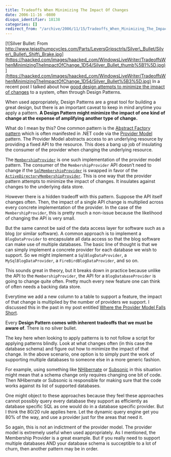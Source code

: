 ```yaml
---
title: Tradeoffs When Minimizing The Impact Of Changes
date: 2006-11-16 -0800
disqus_identifier: 18138
categories: []
redirect_from: "/archive/2006/11/15/Tradeoffs_When_Minimizing_The_Impact_Of_Changes.aspx/"
---
```


[![Silver Bullet: From
http://www.tejasthumpcycles.com/Parts/LeversGripsctrls/Silver\_Bullet/Silver\_Bullet\_Shift\_Brake.jpg](https://haacked.com/images/haacked_com/WindowsLiveWriter/TradeoffsWhenMinimizingTheImpactOfChange_1D54/Silver_Bullet_thumb%5B1%5D.jpg)](https://haacked.com/images/haacked_com/WindowsLiveWriter/TradeoffsWhenMinimizingTheImpactOfChange_1D54/Silver_Bullet%5B3%5D.jpg)
In a recent post I talked about how [good design attempts to minimize
the impact of
changes](https://haacked.com/archive/2006/11/13/Good_Design_Minimizes_The_Impact_Of_Changes.aspx "Good Design Minimizes Changes")
to a system, often through Design Patterns.

When used appropriately, Design Patterns are a great tool for building a
great design, but there is an important caveat to keep in mind anytime
you apply a pattern. **A Design Pattern might minimize the impact of one
kind of change at the expense of amplifying another type of change.**

What do I mean by this? One common pattern is the [Abstract Factory
pattern](http://en.wikipedia.org/wiki/Abstract_factory_pattern) which is
often manifested in .NET code via the [Provider
Model](http://msdn.microsoft.com/asp.net/downloads/providers/default.aspx?pull=/library/en-us/dnaspnet/html/asp02182004.asp)
pattern. The Provider Model abstracts access to an underlying resource
by providing a fixed API to the resource. This does a bang up job of
insulating the consumer of the provider when changing the underlying
resource.

The
[`MembershipProvider`](http://msdn2.microsoft.com/en-us/library/system.web.security.membershipprovider.aspx)
is one such implementation of the provider model pattern. The consumer
of the `MembershipProvider` API doesn’t need to change if the
[`SqlMembershipProvider`](http://msdn2.microsoft.com/en-us/library/system.web.security.sqlmembershipprovider.aspx)
is swapped in favor of the
[`ActiveDirectoryMembershipProvider`](http://msdn2.microsoft.com/en-us/library/system.web.security.activedirectorymembershipprovider.aspx).
This is one way that the provider pattern attempts to minimize the
impact of changes. It insulates against changes to the underlying data
store.

However there is a hidden tradeoff with this pattern. Suppose the API
itself changes often. Then, the impact of a single API change is
multiplied across every concrete implementation of the provider. In the
case of the `MembershipProvider`, this is pretty much a non-issue
because the likelihood of changing the API is very small.

But the same cannot be said of the data access layer for software such
as a blog (or similar software). A common approach is to implement a
`BlogDataProvider` to encapsulate all data access so that the blog
software can make use of multiple databases. The basic line of thought
is that we can simply implement a concrete provider for each database we
wish to support. So we might implement a `SqlBlogDataProvider`, a
`MySqlBlogDataProvider`, a `FireBirdBlogDataProvider`, and so on.

This sounds great in theory, but it breaks down in practice because
unlike the API to the `MembershipProvider`, the API for a
`BlogDatabaseProvider` is going to change quite often. Pretty much every
new feature one can think of often needs a backing data store.

Everytime we add a new column to a table to support a feature, the
impact of that change is multiplied by the number of providers we
support. I discussed this in the past in my post entitled [Where the
Provider Model Falls
Short](https://haacked.com/archive/2005/11/01/WhereTheProviderModelFallsShort.aspx).

Every **Design Pattern comes with inherent tradeoffs that we must be
aware of**. There is no silver bullet.

The key here when looking to apply patterns is to not follow a script
for applying patterns blindly. Look at what changes often (in this case
the database schema) and figure out how to minimize the impact of that
change. In the above scenario, one option is to simply punt the work of
supporting multiple databases to someone else in a more generic fashion.

For example, using something like
[NHibernate](http://www.hibernate.org/343.html) or
[Subsonic](http://www.codeplex.com/Wiki/View.aspx?ProjectName=actionpack)
in this situation might mean that a schema change only requires changing
one bit of code. Then NHibernate or Subsonic is responsible for making
sure that the code works against its list of supported databases.

One might object to these approaches because they feel these approaches
cannot possibly query every database they support as efficiently as
database specific SQL as one would do in a database specific provider.
But I think the 80/20 rule applies here. Let the dynamic query engine
get you 80% of the way, and use a provider just for the areas that need
it.

So again, this is not an indictment of the provider model. The provider
model is extremely useful when used appropriately. As I mentioned, the
Membership Provider is a great example. But if you really need to
support multiple databases AND your database schema is succeptible to a
lot of churn, then another pattern may be in order.

